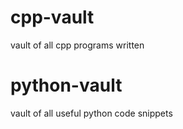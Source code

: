 # cpp-vault
vault of all cpp programs written
# python-vault
vault of all useful python code snippets
